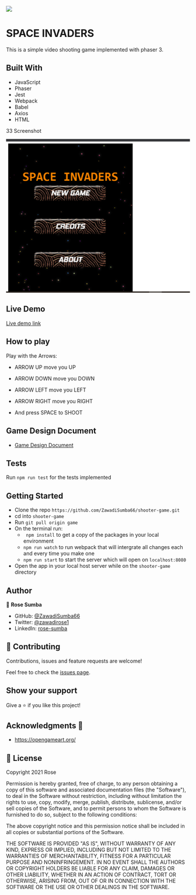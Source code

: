 ![](https://img.shields.io/badge/Microverse-blueviolet)
# SPACE INVADERS

This is a simple video shooting game implemented with phaser 3.

## Built With

- JavaScript
- Phaser
- Jest
- Webpack
- Babel
- Axios
- HTML

33 Screenshot

![space invaders](src/assets/Screenshot.png)

## Live Demo
[Live demo link](https://compassionate-newton-289538.netlify.app/)

## How to play
Play with the Arrows:

  - ARROW UP move you UP
  - ARROW DOWN move you DOWN
  - ARROW LEFT move you LEFT
  - ARROW RIGHT move you RIGHT

  - And press SPACE to SHOOT

## Game Design Document

- [Game Design Document](./game-design.md)

## Tests

Run ``npm run test`` for the tests implemented

## Getting Started

- Clone the repo `https://github.com/ZawadiSumba66/shooter-game.git`
- cd into `shooter-game`
- Run `git pull origin game`
- On the terminal run:
  - `` npm install`` to get a copy of the packages in your local environment
  - ``npm run watch`` to run webpack that will intergrate all changes each and every time you make one
  - ``npm run start`` to start the server which will open on `localhost:8080`
- Open the app in your local host server while on the `shooter-game` directory

## Author

👤 **Rose Sumba**

- GitHub: [@ZawadiSumba66](https://github.com/ZawadiSumba66)
- Twitter: [@zawadirose1](https://twitter.com/zawadirose1)
- LinkedIn: [rose-sumba](https://www.linkedin.com/in/rose-sumba-9b36401b5/)

## 🤝 Contributing

Contributions, issues and feature requests are welcome!

Feel free to check the [issues page](https://github.com/ZawadiSumba66/shooter-game/issues/).

## Show your support

Give a ⭐️ if you like this project!

## Acknowledgments 🚀

- https://opengameart.org/

## 📝 License

Copyright 2021 Rose

Permission is hereby granted, free of charge, to any person obtaining a copy of this software and associated documentation files (the "Software"), to deal in the Software without restriction, including without limitation the rights to use, copy, modify, merge, publish, distribute, sublicense, and/or sell copies of the Software, and to permit persons to whom the Software is furnished to do so, subject to the following conditions:

The above copyright notice and this permission notice shall be included in all copies or substantial portions of the Software.

THE SOFTWARE IS PROVIDED "AS IS", WITHOUT WARRANTY OF ANY KIND, EXPRESS OR IMPLIED, INCLUDING BUT NOT LIMITED TO THE WARRANTIES OF MERCHANTABILITY, FITNESS FOR A PARTICULAR PURPOSE AND NONINFRINGEMENT. IN NO EVENT SHALL THE AUTHORS OR COPYRIGHT HOLDERS BE LIABLE FOR ANY CLAIM, DAMAGES OR OTHER LIABILITY, WHETHER IN AN ACTION OF CONTRACT, TORT OR OTHERWISE, ARISING FROM, OUT OF OR IN CONNECTION WITH THE SOFTWARE OR THE USE OR OTHER DEALINGS IN THE SOFTWARE.
